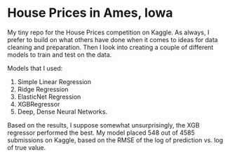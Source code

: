 # House Prices in Ames, Iowa

My tiny repo for the House Prices competition on Kaggle. As always, I prefer to build on what others have done when it comes to ideas for data cleaning and preparation. Then I look into creating a couple of different models to train and test on the data.

Models that I used:
1. Simple Linear Regression
2. Ridge Regression
3. ElasticNet Regression
4. XGBRegressor
5. Deep, Dense Neural Networks.

Based on the results, I suppose somewhat unsurprisingly, the XGB regressor performed the best. My model placed 548 out of 4585 submissions on Kaggle, based on the RMSE of the log of prediction vs. log of true value. 
